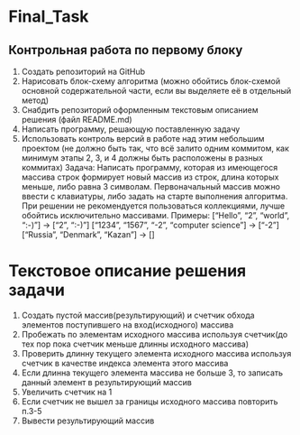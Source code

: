 # Final_Task
## Контрольная работа по первому блоку
1. Создать репозиторий на GitHub
2. Нарисовать блок-схему алгоритма (можно обойтись блок-схемой основной содержательной части, если вы выделяете её в отдельный метод)
3. Снабдить репозиторий оформленным текстовым описанием решения (файл README.md)
4. Написать программу, решающую поставленную задачу
5. Использовать контроль версий в работе над этим небольшим проектом (не должно быть так, что всё залито одним коммитом, как минимум этапы 2, 3, и 4 должны быть расположены в разных коммитах)
Задача: Написать программу, которая из имеющегося массива строк формирует новый массив из строк, длина которых меньше, либо равна 3 символам. Первоначальный массив можно ввести с клавиатуры, либо задать на старте выполнения алгоритма. При решении не рекомендуется пользоваться коллекциями, лучше обойтись исключительно массивами.
Примеры:
[“Hello”, “2”, “world”, “:-)”] → [“2”, “:-)”]
[“1234”, “1567”, “-2”, “computer science”] → [“-2”]
[“Russia”, “Denmark”, “Kazan”] → []

# Текстовое описание решения задачи
1. Создать пустой массив(результирующий) и счетчик обхода элементов поступившего на вход(исходного) массива
2. Пробежать по элементам исходного массива используя счетчик(до тех пор пока счетчик меньше длинны исходного массива)
3. Проверить длинну текущего элемента исходного массива используя счетчик в качестве индекса элемента этого массива
4. Если длинна текущего элемента массива не больше 3, то записать данный элемент в результирующий массив
5. Увеличить счетчик на 1
6. Если счетчик не вышел за границы исходного массива повторить п.3-5
7. Вывести результирующий массив